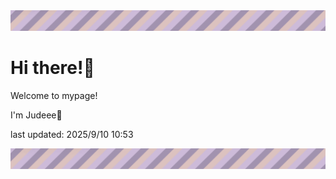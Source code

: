 <!-- Header image -->
<img src="./pokemon/pokemon_7.png" width="1000">

# Hi there!👋

Welcome to mypage!

I'm Judeee🐷

last updated: 2025/9/10 10:53

<!-- Footer image -->
<img src="./pokemon/pokemon_7.png" width="1000">
